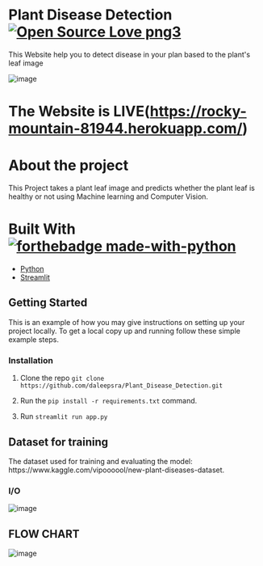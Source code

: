 # Plant Disease Detection [![Open Source Love png3](https://badges.frapsoft.com/os/v3/open-source.png?v=103)](https://github.com/ellerbrock/open-source-badges/)
This Website help you to detect disease in your plan based to the plant's leaf image

![image](https://github.com/Shubhamai/plant-disease-detection/blob/master/image.jpg)

# The Website is LIVE(https://rocky-mountain-81944.herokuapp.com/)


# About the project

This Project takes a plant leaf image and predicts whether the plant leaf is healthy or not using Machine learning and Computer Vision.

# Built With [![forthebadge made-with-python](http://ForTheBadge.com/images/badges/made-with-python.svg)](https://www.python.org/)

* [Python](https://www.python.org/)
* [Streamlit](https://streamlit.io/)

## Getting Started

This is an example of how you may give instructions on setting up your project locally.
To get a local copy up and running follow these simple example steps.

### Installation

1. Clone the repo ```git clone https://github.com/daleepsra/Plant_Disease_Detection.git```

2. Run the ```pip install -r requirements.txt``` command.

3. Run ```streamlit run app.py```

<h2> Dataset for training</h2>
The dataset used for training and evaluating the model: https://www.kaggle.com/vipoooool/new-plant-diseases-dataset. 


### I/O

![image](https://user-images.githubusercontent.com/85610854/133969208-fb4f368f-5ad0-4806-aa22-2579e41f3a44.png)

<h2> FLOW CHART </h2>

![image](https://user-images.githubusercontent.com/85610854/133972357-a7c03020-f9c2-407c-b7af-4fc7a9a33452.png)





